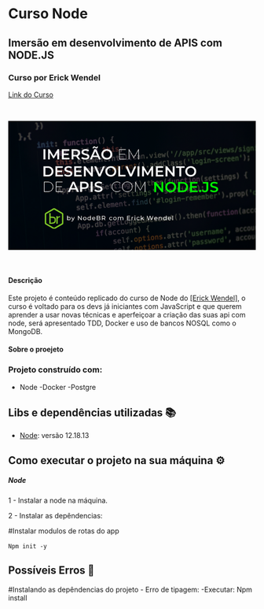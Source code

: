 
<!-- @import "[TOC]" {cmd="toc" depthFrom=1 depthTo=6 orderedList=false} -->
# Curso Node

 <h2>Imersão em desenvolvimento de APIS com NODE.JS </h2>
 
 <h3>Curso por Erick Wendel</h3>

 [Link do Curso](https://erickwendel.teachable.com/)

<br>
 

![](./nodeBr.png)

<br>
 
 <h4>Descrição</h4> 
<p>Este projeto é conteúdo replicado do curso de Node do <a href=https://www.linkedin.com/in/erickwendel/ target="_blank">[Erick Wendel]</a>, o curso é voltado para os devs já iniciantes com JavaScript e que querem aprender a usar novas técnicas e aperfeiçoar a criação das suas api com node, será apresentado TDD, Docker e uso de bancos NOSQL como o MongoDB. </a> <p>


<h4> Sobre o proejeto</h4>

### Projeto construído com:
- Node
 -Docker
 -Postgre
  
 ## Libs e dependências utilizadas :books:

- [Node](https://nodejs.org/en/): versão 12.18.13

## Como executar o projeto na sua máquina :gear:

<h5>Node</h5>

1 - Instalar a node na máquina.

2 - Instalar as depêndencias:

#Instalar modulos de rotas do app

	Npm init -y
			

## Possíveis Erros :triangular_flag_on_post:

#Instalando as depêndencias do projeto - Erro de tipagem: 
 -Executar: Npm install 








